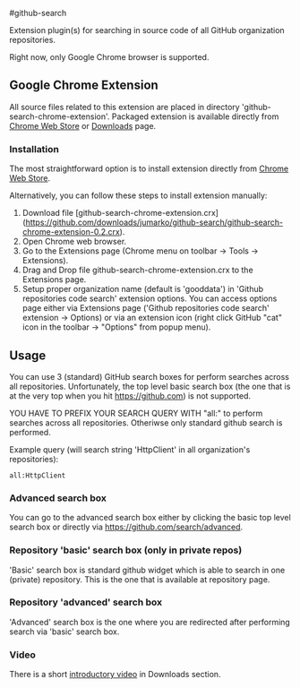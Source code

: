 #github-search


Extension plugin(s) for searching in source code of all GitHub organization repositories.

Right now, only Google Chrome browser is supported. 


## Google Chrome Extension 

All source files related to this extension are placed in directory 'github-search-chrome-extension'.
Packaged extension is available directly from [Chrome Web Store](https://chrome.google.com/webstore/detail/github-repositories-code/kekdlaiopeadgpbjbcedfiladbfehplk) 
or [Downloads](https://github.com/jumarko/github-search/downloads) page.

### Installation
The most straightforward option is to install extension directly from [Chrome Web Store](https://chrome.google.com/webstore/detail/github-repositories-code/kekdlaiopeadgpbjbcedfiladbfehplk).

Alternatively, you can follow these steps to install extension manually:

1. Download file [github-search-chrome-extension.crx] (https://github.com/downloads/jumarko/github-search/github-search-chrome-extension-0.2.crx).
2. Open Chrome web browser.
3. Go to the Extensions page (Chrome menu on toolbar -> Tools -> Extensions).
4. Drag and Drop file github-search-chrome-extension.crx to the Extensions page.
5. Setup proper organization name (default is 'gooddata') in 'Github repositories code search' extension options. You can access options page either via Extensions page ('Github repositories code search' extension -> Options) or via an extension icon (right click GitHub "cat" icon in the toolbar -> "Options" from popup menu). 



## Usage
You can use 3  (standard) GitHub search boxes for perform searches across all repositories.
Unfortunately, the top level basic search box (the one that is at the very top when you hit https://github.com) is not supported.

YOU HAVE TO PREFIX YOUR SEARCH QUERY WITH "all:" to perform searches across all repositories. Otheriwse only standard github search is performed.

Example query (will search string 'HttpClient' in all organization's repositories):
    
    all:HttpClient

### Advanced search box
You can go to the advanced search box either by clicking the basic top level search box or directly via https://github.com/search/advanced.

### Repository 'basic' search box (only in private repos)
'Basic' search box is standard github widget which is able to search in one (private) repository. This is the one that is available at repository page.

### Repository 'advanced' search box
'Advanced' search box is the one where you are redirected after performing search via 'basic' search box.

### Video
There is a short [introductory video](https://github.com/downloads/jumarko/github-search/github-search-code-repositories-in-action.mov) in Downloads section.

